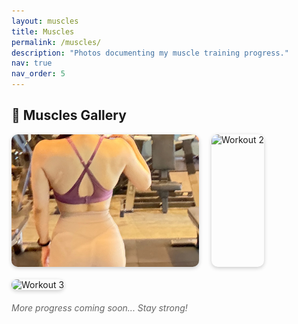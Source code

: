 ```yaml
---
layout: muscles
title: Muscles
permalink: /muscles/
description: "Photos documenting my muscle training progress."
nav: true
nav_order: 5
---
```


<h2 class="custom-section-title">💪 Muscles Gallery</h2>

<div class="muscles-gallery" style="display: flex; flex-wrap: wrap; gap: 20px;">
  <img src="/assets/img/muscles/photo1.jpg" alt="Workout 1" style="max-width: 300px; height: auto; border-radius: 10px; box-shadow: 0 2px 6px rgba(0,0,0,0.2);">
  <img src="/assets/img/muscles/photo2.jpg" alt="Workout 2" style="max-width: 300px; height: auto; border-radius: 10px; box-shadow: 0 2px 6px rgba(0,0,0,0.2);">
  <img src="/assets/img/muscles/photo3.jpg" alt="Workout 3" style="max-width: 300px; height: auto; border-radius: 10px; box-shadow: 0 2px 6px rgba(0,0,0,0.2);">
</div>

<p style="margin-top: 20px; font-style: italic; color: #666;">More progress coming soon... Stay strong!</p>
